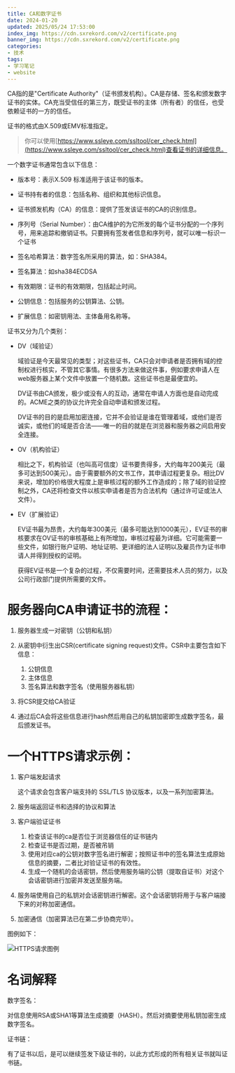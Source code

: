 ```yaml
---
title: CA和数字证书
date: 2024-01-20
updated: 2025/05/24 17:53:00
index_img: https://cdn.sxrekord.com/v2/certificate.png
banner_img: https://cdn.sxrekord.com/v2/certificate.png
categories:
- 技术
tags:
- 学习笔记
- website
---
```


CA指的是"Certificate Authority"（证书颁发机构）。CA是存储、签名和颁发数字证书的实体。CA充当受信任的第三方，既受证书的主体（所有者）的信任，也受依赖证书的一方的信任。

证书的格式由X.509或EMV标准指定。

> 你可以使用[https://www.ssleye.com/ssltool/cer_check.html](https://www.ssleye.com/ssltool/cer_check.html)查看证书的详细信息。

一个数字证书通常包含以下信息：

* 版本号：表示X.509 标准适用于该证书的版本。

* 证书持有者的信息：包括名称、组织和其他标识信息。
* 证书颁发机构（CA）的信息：提供了签发该证书的CA的识别信息。
* 序列号（Serial Number）：由CA维护的为它所发的每个证书分配的一个序列号，用来追踪和撤销证书。只要拥有签发者信息和序列号，就可以唯一标识一个证书
* 签名哈希算法：数字签名所采用的算法，如：SHA384。
* 签名算法：如sha384ECDSA
* 有效期限：证书的有效期限，包括起止时间。
* 公钥信息：包括服务的公钥算法、公钥。
* 扩展信息：如密钥用法、主体备用名称等。

证书又分为几个类别：

* DV（域验证）

  域验证是今天最常见的类型；对这些证书，CA只会对申请者是否拥有域的控制权进行核实，不管其它事情。有很多方法来做这件事，例如要求申请人在web服务器上某个文件中放置一个随机数。这些证书也是最便宜的。

  DV证书由CA颁发，极少或没有人的互动，通常在申请人方面也是自动完成的。ACME之类的协议允许完全自动申请和颁发过程。

  DV证书的目的是启用加密连接，它并不会验证是谁在管理着域，或他们是否诚实，或他们的域是否合法——唯一的目的就是在浏览器和服务器之间启用安全连接。
* OV（机构验证）

  相比之下，机构验证（也叫高可信度）证书要贵得多，大约每年200美元（最多可达到500美元）。由于需要额外的文书工作，其申请过程更复杂。相比DV来说，增加的价格很大程度上是审核过程的额外工作造成的；除了域的验证控制之外，CA还将检查文件以核实申请者是否为合法机构（通过许可证或法人文件）。
* EV（扩展验证）

  EV证书最为昂贵，大约每年300美元（最多可能达到1000美元），EV证书的审核要求在OV证书的审核基础上有所增加，审核过程最为详细。它可能需要一些文件，如银行账户证明、地址证明、更详细的法人证明以及雇员作为证书申请人并得到授权的证明。

  获得EV证书是一个复杂的过程，不仅需要时间，还需要技术人员的努力，以及公司行政部门提供所需要的文件。

# 服务器向CA申请证书的流程：

1. 服务器生成一对密钥（公钥和私钥）
2. 从密钥中衍生出CSR(certificate signing request)文件。CSR中主要包含如下信息：

    1. 公钥信息
    2. 主体信息
    3. 签名算法和数字签名（使用服务器私钥）
3. 将CSR提交给CA验证
4. 通过后CA会将这些信息进行hash然后用自己的私钥加密即生成数字签名，最后颁发证书。

# 一个HTTPS请求示例：

1. 客户端发起请求

    这个请求会包含客户端支持的 SSL/TLS 协议版本，以及一系列加密算法。
2. 服务端返回证书和选择的协议和算法
3. 客户端验证证书

    1. 检查该证书的ca是否位于浏览器信任的证书链内
    2. 检查证书是否过期，是否被吊销
    3. 使用对应ca的公钥对数字签名进行解密；按照证书中的签名算法生成原始信息的摘要，二者比对验证证书的有效性。
    4. 生成一个随机的会话密钥，然后使用服务端的公钥（提取自证书）对这个会话密钥进行加密并发送至服务端。
4. 服务端使用自己的私钥对会话密钥进行解密。这个会话密钥将用于与客户端接下来的对称加密通信。
5. 加密通信（加密算法已在第二步协商完毕）。

图例如下：

![HTTPS请求图例](https://cdn.sxrekord.com/v2/security-tls_1.3_handshake-h-20250524181843-w5i6ws7.png)

# 名词解释

数字签名：

对信息使用RSA或SHA1等算法生成摘要（HASH）。然后对摘要使用私钥加密生成数字签名。

证书链：

有了证书以后，是可以继续签发下级证书的，以此方式形成的所有相关证书就叫证书链。

